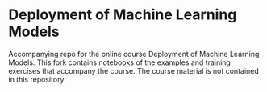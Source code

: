 # Deployment of Machine Learning Models
Accompanying repo for the online course Deployment of Machine Learning Models. This fork contains notebooks of the examples and training exercises that accompany 
the course. The course material is not contained in this repository.
